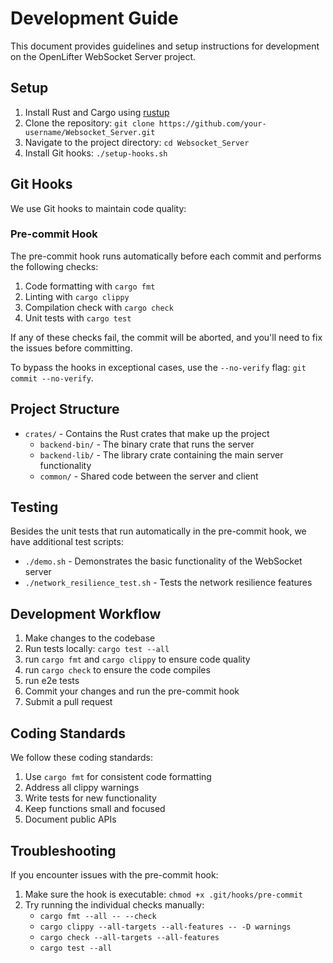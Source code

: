 # Development Guide

This document provides guidelines and setup instructions for development on the OpenLifter WebSocket Server project.

## Setup

1. Install Rust and Cargo using [rustup](https://rustup.rs/)
2. Clone the repository: `git clone https://github.com/your-username/Websocket_Server.git`
3. Navigate to the project directory: `cd Websocket_Server`
4. Install Git hooks: `./setup-hooks.sh`

## Git Hooks

We use Git hooks to maintain code quality:

### Pre-commit Hook

The pre-commit hook runs automatically before each commit and performs the following checks:

1. Code formatting with `cargo fmt`
2. Linting with `cargo clippy`
3. Compilation check with `cargo check`
4. Unit tests with `cargo test`

If any of these checks fail, the commit will be aborted, and you'll need to fix the issues before committing.

To bypass the hooks in exceptional cases, use the `--no-verify` flag: `git commit --no-verify`.

## Project Structure

- `crates/` - Contains the Rust crates that make up the project
  - `backend-bin/` - The binary crate that runs the server
  - `backend-lib/` - The library crate containing the main server functionality
  - `common/` - Shared code between the server and client

## Testing

Besides the unit tests that run automatically in the pre-commit hook, we have additional test scripts:

- `./demo.sh` - Demonstrates the basic functionality of the WebSocket server
- `./network_resilience_test.sh` - Tests the network resilience features

## Development Workflow

1. Make changes to the codebase
2. Run tests locally: `cargo test --all`
3. run `cargo fmt` and `cargo clippy` to ensure code quality
4. run `cargo check` to ensure the code compiles
5. run e2e tests
6. Commit your changes and run the pre-commit hook
7. Submit a pull request

## Coding Standards

We follow these coding standards:

1. Use `cargo fmt` for consistent code formatting
2. Address all clippy warnings
3. Write tests for new functionality
4. Keep functions small and focused
5. Document public APIs

## Troubleshooting

If you encounter issues with the pre-commit hook:

1. Make sure the hook is executable: `chmod +x .git/hooks/pre-commit`
2. Try running the individual checks manually:
   - `cargo fmt --all -- --check`
   - `cargo clippy --all-targets --all-features -- -D warnings`
   - `cargo check --all-targets --all-features`
   - `cargo test --all` 
